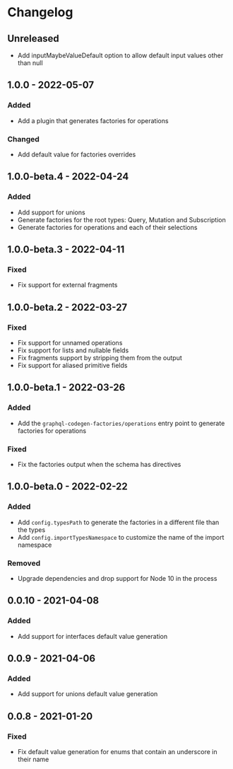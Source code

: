 # Changelog

## Unreleased
- Add inputMaybeValueDefault option to allow default input values other than null

## 1.0.0 - 2022-05-07

### Added

- Add a plugin that generates factories for operations

### Changed

- Add default value for factories overrides

## 1.0.0-beta.4 - 2022-04-24

### Added

- Add support for unions
- Generate factories for the root types: Query, Mutation and Subscription
- Generate factories for operations and each of their selections

## 1.0.0-beta.3 - 2022-04-11

### Fixed

- Fix support for external fragments

## 1.0.0-beta.2 - 2022-03-27

### Fixed

- Fix support for unnamed operations
- Fix support for lists and nullable fields
- Fix fragments support by stripping them from the output
- Fix support for aliased primitive fields

## 1.0.0-beta.1 - 2022-03-26

### Added

- Add the `graphql-codegen-factories/operations` entry point to generate factories for operations

### Fixed

- Fix the factories output when the schema has directives

## 1.0.0-beta.0 - 2022-02-22

### Added

- Add `config.typesPath` to generate the factories in a different file than the types
- Add `config.importTypesNamespace` to customize the name of the import namespace

### Removed

- Upgrade dependencies and drop support for Node 10 in the process

## 0.0.10 - 2021-04-08

### Added

- Add support for interfaces default value generation

## 0.0.9 - 2021-04-06

### Added

- Add support for unions default value generation

## 0.0.8 - 2021-01-20

### Fixed

- Fix default value generation for enums that contain an underscore in their name

